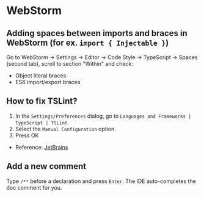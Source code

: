 # WebStorm

## Adding spaces between imports and braces in WebStorm (for ex. `import { Injectable }`)

Go to WebStorm -> Settings -> Editor -> Code Style -> TypeScript -> Spaces (second tab), scroll to section "Within" and check:

- Object literal braces
- ES6 import/export braces

## How to fix TSLint?

1. In the `Settings/Preferences` dialog, go to `Languages and Frameworks | TypeScript | TSLint`.
2. Select the `Manual Configuration` option.
3. Press OK

- Reference: [JetBrains](https://www.jetbrains.com/help/webstorm/using-tslint-code-quality-tool.html#ws_tslint_activate_and_configure)

## Add a new comment

Type `/**` before a declaration and press `Enter`. The IDE auto-completes the doc comment for you.